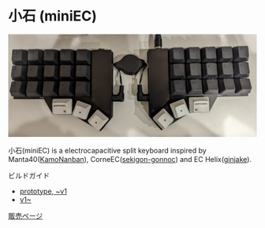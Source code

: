 # 小石 (miniEC)

![miniec](docs/img/miniec.png)

小石(miniEC) is a electrocapacitive split keyboard inspired by Manta40([KamoNanban](https://github.com/KamoNanban)), CorneEC([sekigon-gonnoc](https://github.com/sekigon-gonnoc)) and EC Helix([ginjake](https://github.com/ginjake)).

ビルドガイド
- [prototype, ~v1](https://github.com/goropikari/miniEC/blob/prototype/README.md)
- [v1~](https://github.com/goropikari/miniEC/blob/v1/docs/build_guide.md)

[販売ページ](https://pikarikbd.booth.pm/items/4799710)
